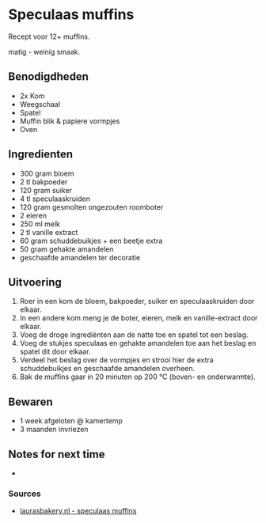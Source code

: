 # Speculaas muffins

Recept voor 12+ muffins.

matig - weinig smaak.

## Benodigdheden

* 2x Kom
* Weegschaal
* Spatel
* Muffin blik & papiere vormpjes
* Oven

## Ingredienten

* 300 gram bloem
* 2 tl bakpoeder
* 120 gram suiker
* 4 tl speculaaskruiden
* 120 gram gesmolten ongezouten roomboter
* 2 eieren
* 250 ml melk
* 2 tl vanille extract
* 60 gram schuddebuikjes + een beetje extra
* 50 gram gehakte amandelen
* geschaafde amandelen ter decoratie


## Uitvoering

1. Roer in een kom de bloem, bakpoeder, suiker en speculaaskruiden door elkaar. 
2. In een andere kom meng je de boter, eieren, melk en vanille-extract door elkaar. 
3. Voeg de droge ingrediënten aan de natte toe en spatel tot een beslag.
4. Voeg de stukjes speculaas en gehakte amandelen toe aan het beslag en spatel dit door elkaar.
5. Verdeel het beslag over de vormpjes en strooi hier de extra schuddebuikjes en geschaafde amandelen overheen.
6. Bak de muffins gaar in 20 minuten op 200 °C (boven- en onderwarmte).


## Bewaren

* 1 week afgeloten @ kamertemp
* 3 maanden invriezen

## Notes for next time

* 

### Sources
* [laurasbakery.nl - speculaas muffins](https://www.laurasbakery.nl/speculaas-muffins/)
